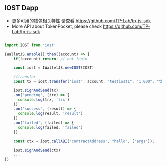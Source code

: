 ## IOST Dapp

- 更多可用的钱包相关特性 请查看 https://github.com/TP-Lab/tp-js-sdk
- More API about TokenPocket, please check https://github.com/TP-Lab/tp-js-sdk


``` javascript

import IOST from 'iost'

IWalletJS.enable().then((account) => {
    if(!account) return; // not login

    const iost = IWalletJS.newIOST(IOST)

    //transfer
    const tx = iost.transfer('iost', account, "testiost1", "1.000", "this is memo")
    
    iost.signAndSend(tx)
    .on('pending', (trx) => {
      console.log(trx, 'trx')
    })
    .on('success', (result) => {
      console.log(result, 'result')
    })
    .on('failed', (failed) => {
      console.log(failed, 'failed')
    })

    const ctx = iost.callABI('contractAddress', "hello", ['args']);

    iost.signAndSend(ctx)
    ...
})

``` 
